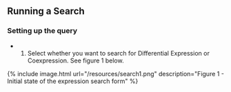 ## Running a Search
### Setting up the query
- 1. Select whether you want to search for Differential Expression or Coexpression. See figure 1 below.

{% include image.html url="/resources/search1.png" description="Figure 1 - Initial state of the expression search form" %}

